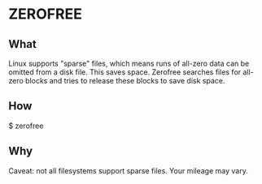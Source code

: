 ZEROFREE
========

What
----

Linux supports "sparse" files, which means runs of all-zero data can be omitted from a disk file.  This saves space.  Zerofree searches files for all-zero blocks and tries to release these blocks to save disk space.

How
---

$ zerofree <big-file-that-is-mostly-blocks-of-zeros>

Why
---

Caveat: not all filesystems support sparse files.  Your mileage may vary.
